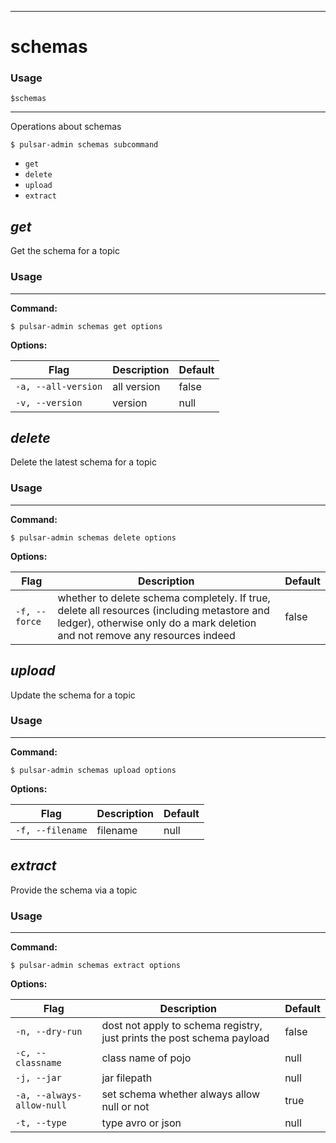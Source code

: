 ------------

# schemas

### Usage

`$schemas`

------------

Operations about schemas


```bdocs-tab:example_shell
$ pulsar-admin schemas subcommand
```

* `get`
* `delete`
* `upload`
* `extract`


## <em>get</em>

Get the schema for a topic

### Usage

------------

**Command:**

```bdocs-tab:example_shell
$ pulsar-admin schemas get options
```

**Options:**

|Flag|Description|Default|
|---|---|---|
| `-a, --all-version` | all version|false||
| `-v, --version` | version|null||


## <em>delete</em>

Delete the latest schema for a topic

### Usage

------------

**Command:**

```bdocs-tab:example_shell
$ pulsar-admin schemas delete options
```

**Options:**

|Flag|Description|Default|
|---|---|---|
| `-f, --force` | whether to delete schema completely. If true, delete all resources (including metastore and ledger), otherwise only do a mark deletion and not remove any resources indeed|false||


## <em>upload</em>

Update the schema for a topic

### Usage

------------

**Command:**

```bdocs-tab:example_shell
$ pulsar-admin schemas upload options
```

**Options:**

|Flag|Description|Default|
|---|---|---|
| `-f, --filename` | filename|null||


## <em>extract</em>

Provide the schema via a topic

### Usage

------------

**Command:**

```bdocs-tab:example_shell
$ pulsar-admin schemas extract options
```

**Options:**

|Flag|Description|Default|
|---|---|---|
| `-n, --dry-run` | dost not apply to schema registry, just prints the post schema payload|false||
| `-c, --classname` | class name of pojo|null||
| `-j, --jar` | jar filepath|null||
| `-a, --always-allow-null` | set schema whether always allow null or not|true||
| `-t, --type` | type avro or json|null||

